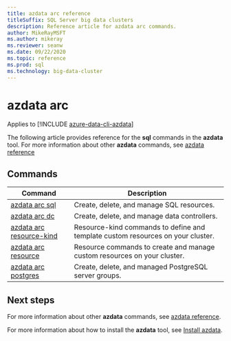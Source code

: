 ```yaml
---
title: azdata arc reference
titleSuffix: SQL Server big data clusters
description: Reference article for azdata arc commands.
author: MikeRayMSFT
ms.author: mikeray
ms.reviewer: seanw
ms.date: 09/22/2020
ms.topic: reference
ms.prod: sql
ms.technology: big-data-cluster
---
```


# azdata arc

Applies to [!INCLUDE [azure-data-cli-azdata](../../includes/azure-data-cli-azdata.md)]

The following article provides reference for the **sql** commands in the **azdata** tool. For more information about other **azdata** commands, see [azdata reference](reference-azdata.md)

## Commands

|Command|Description|
| --- | --- |
[azdata arc sql](reference-azdata-arc-sql.md) | Create, delete, and manage SQL resources.
[azdata arc dc](reference-azdata-arc-dc.md) | Create, delete, and manage data controllers.
[azdata arc resource-kind](reference-azdata-arc-resource-kind.md) | Resource-kind commands to define and template custom resources on your cluster.
[azdata arc resource](reference-azdata-arc-resource.md) | Resource commands to create and manage custom resources on your cluster.
[azdata arc postgres](reference-azdata-arc-postgres.md) | Create, delete, and managed PostgreSQL server groups.

## Next steps

For more information about other **azdata** commands, see [azdata reference](reference-azdata.md). 

For more information about how to install the **azdata** tool, see [Install azdata](..\install\deploy-install-azdata.md).

